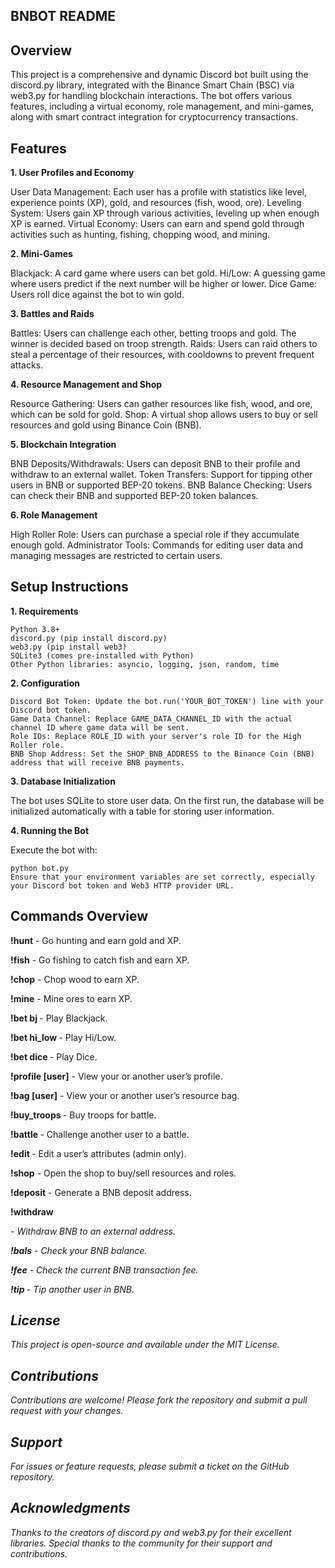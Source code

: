 ## BNBOT README

## Overview

This project is a comprehensive and dynamic Discord bot built using the discord.py library, integrated with the Binance Smart Chain (BSC) via web3.py for handling blockchain interactions. The bot offers various features, including a virtual economy, role management, and mini-games, along with smart contract integration for cryptocurrency transactions.

## Features

**1. User Profiles and Economy**

User Data Management: Each user has a profile with statistics like level, experience points (XP), gold, and resources (fish, wood, ore).
Leveling System: Users gain XP through various activities, leveling up when enough XP is earned.
Virtual Economy: Users can earn and spend gold through activities such as hunting, fishing, chopping wood, and mining.

**2. Mini-Games**

Blackjack: A card game where users can bet gold.
Hi/Low: A guessing game where users predict if the next number will be higher or lower.
Dice Game: Users roll dice against the bot to win gold.

**3. Battles and Raids**

Battles: Users can challenge each other, betting troops and gold. The winner is decided based on troop strength.
Raids: Users can raid others to steal a percentage of their resources, with cooldowns to prevent frequent attacks.

**4. Resource Management and Shop**

Resource Gathering: Users can gather resources like fish, wood, and ore, which can be sold for gold.
Shop: A virtual shop allows users to buy or sell resources and gold using Binance Coin (BNB).

**5. Blockchain Integration**

BNB Deposits/Withdrawals: Users can deposit BNB to their profile and withdraw to an external wallet.
Token Transfers: Support for tipping other users in BNB or supported BEP-20 tokens.
BNB Balance Checking: Users can check their BNB and supported BEP-20 token balances.

**6. Role Management**

High Roller Role: Users can purchase a special role if they accumulate enough gold.
Administrator Tools: Commands for editing user data and managing messages are restricted to certain users.

## Setup Instructions

**1. Requirements**
```
Python 3.8+
discord.py (pip install discord.py)
web3.py (pip install web3)
SQLite3 (comes pre-installed with Python)
Other Python libraries: asyncio, logging, json, random, time
```
**2. Configuration**
```
Discord Bot Token: Update the bot.run('YOUR_BOT_TOKEN') line with your Discord bot token.
Game Data Channel: Replace GAME_DATA_CHANNEL_ID with the actual channel ID where game data will be sent.
Role IDs: Replace ROLE_ID with your server's role ID for the High Roller role.
BNB Shop Address: Set the SHOP_BNB_ADDRESS to the Binance Coin (BNB) address that will receive BNB payments.
```
**3. Database Initialization**

The bot uses SQLite to store user data. On the first run, the database will be initialized automatically with a table for storing user information.

**4. Running the Bot**

Execute the bot with:

```
python bot.py
Ensure that your environment variables are set correctly, especially your Discord bot token and Web3 HTTP provider URL.
```
## Commands Overview


**!hunt** - Go hunting and earn gold and XP.

**!fish** - Go fishing to catch fish and earn XP.

**!chop** - Chop wood to earn XP.

**!mine** - Mine ores to earn XP.

**!bet bj <amount>** - Play Blackjack.

**!bet hi_low <amount>** - Play Hi/Low.

**!bet dice <amount>** - Play Dice.

**!profile [user]** - View your or another user’s profile.

**!bag [user]** - View your or another user’s resource bag.

**!buy_troops <amount>** - Buy troops for battle.

**!battle <user> <troops> <gold>** - Challenge another user to a battle.

**!edit <user> <field> <value>** - Edit a user’s attributes (admin only).

**!shop** - Open the shop to buy/sell resources and roles.

**!deposit** - Generate a BNB deposit address.

**!withdraw <amount> <address>** - Withdraw BNB to an external address.

**!bals** - Check your BNB balance.

**!fee** - Check the current BNB transaction fee.

**!tip <user> <amount>** - Tip another user in BNB.


## License

This project is open-source and available under the MIT License.

## Contributions

Contributions are welcome! Please fork the repository and submit a pull request with your changes.

## Support

For issues or feature requests, please submit a ticket on the GitHub repository.

## Acknowledgments

Thanks to the creators of discord.py and web3.py for their excellent libraries.
Special thanks to the community for their support and contributions.
